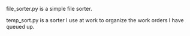 file_sorter.py is a simple file sorter. 

temp_sort.py is a sorter I use at work to organize the work orders I have queued up.
